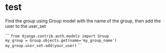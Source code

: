 # test  
<p>Find the group using Group model with the name of the group, then add the user to the user_set</p>
```
<code class="language-python">from django.contrib.auth.models import Group
my_group = Group.objects.get(name='my_group_name') 
my_group.user_set.add(your_user)</code>
```

